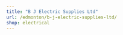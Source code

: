 ```yaml
---
title: "B J Electric Supplies Ltd"
url: /edmonton/b-j-electric-supplies-ltd/
shop: electrical
---
```

